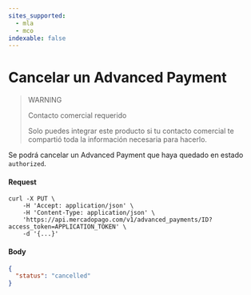 ```yaml
---
sites_supported:
  - mla
  - mco
indexable: false
---
```


# Cancelar un Advanced Payment

> WARNING
>
> Contacto comercial requerido
>
> Solo puedes integrar este producto si tu contacto comercial te compartió toda la información necesaria para hacerlo.

Se podrá cancelar un Advanced Payment que haya quedado en estado `authorized`.

#### Request
```curl
curl -X PUT \
    -H 'Accept: application/json' \
    -H 'Content-Type: application/json' \
    'https://api.mercadopago.com/v1/advanced_payments/ID?access_token=APPLICATION_TOKEN' \
    -d '{...}'
```

#### Body
```json
{
  "status": "cancelled"
}
```  
